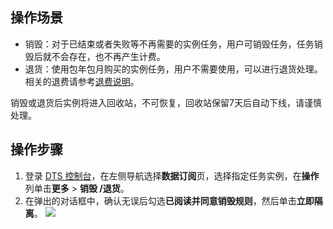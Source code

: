 ## 操作场景

- 销毁：对于已结束或者失败等不再需要的实例任务，用户可销毁任务，任务销毁后就不会存在，也不再产生计费。
- 退货：使用包年包月购买的实例任务，用户不需要使用，可以进行退货处理。相关的退费请参考[退费说明]()。

销毁或退货后实例将进入回收站，不可恢复，回收站保留7天后自动下线，请谨慎处理。

## 操作步骤

1. 登录 [DTS 控制台](https://console.cloud.tencent.com/dts/migration)，在左侧导航选择**数据订阅**页，选择指定任务实例，在**操作**列单击**更多** > **销毁 /退货**。
2. 在弹出的对话框中，确认无误后勾选**已阅读并同意销毁规则**，然后单击**立即隔离**。
![](https://qcloudimg.tencent-cloud.cn/raw/ebab8a3c7e707805e901f1632882592d.png)
